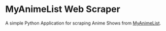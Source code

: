 # MyAnimeList Web Scraper
A simple Python Application for scraping Anime Shows from [MyAnimeList](https://myanimelist.net/).
